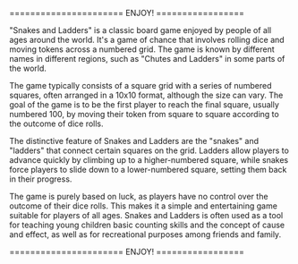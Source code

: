 ====================== ENJOY! =================

"Snakes and Ladders" is a classic board game enjoyed by people of all ages around the world. 
It's a game of chance that involves rolling dice and moving tokens across a numbered grid. 
The game is known by different names in different regions, such as "Chutes and Ladders" in some parts of the world.

The game typically consists of a square grid with a series of numbered squares, often arranged in a 10x10 format, although the size can vary.
The goal of the game is to be the first player to reach the final square, usually numbered 100, 
by moving their token from square to square according to the outcome of dice rolls.

The distinctive feature of Snakes and Ladders are the "snakes" and "ladders" that connect certain squares on the grid. 
Ladders allow players to advance quickly by climbing up to a higher-numbered square, while snakes force players to slide down to a lower-numbered square, 
setting them back in their progress.

The game is purely based on luck, as players have no control over the outcome of their dice rolls. 
This makes it a simple and entertaining game suitable for players of all ages. 
Snakes and Ladders is often used as a tool for teaching young children basic counting skills and the concept of cause and effect, 
as well as for recreational purposes among friends and family.

====================== ENJOY! =================
